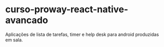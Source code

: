 # curso-proway-react-native-avancado
Aplicações de lista de tarefas, timer e help desk para android produzidas em sala.

